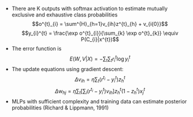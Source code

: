 - There are K outputs with softmax activation to estimate mutually exclusive and exhaustive class probabilities
$$o^{t}_{i} = \sum^{H}_{h=1}v_{ih}z^{t}_{h} + v_{i{0}}$$
$$y_{i}^{t} = \frac{\exp o^{t}_{i}}{\sum_{k} \exp o^{t}_{k}} \equiv P(C_{i}|x^{t})$$
- The error function is
$$E{(W,V|X)}=-\sum_{t} \sum_{t} r^{t}_{i} \log y^{t}_{i}$$
- The update equations using gradient descent:
$$\Delta v_{ih} = \eta \sum_{t}(r^{t_{i}}- y^{t}_{i})z^{t}_{h}$$
$$\Delta w_{hj} = \eta \sum_{t}\left[ \sum_{i} (r^{t_{i}}- y^{t}_{i}) v_{ih} \right] z^{t}_{h} (1-z^t_{h})x^{t}_{j}$$
- MLPs with sufficient complexity and training data can estimate posterior probabilities (Richard & Lippmann, 1991)